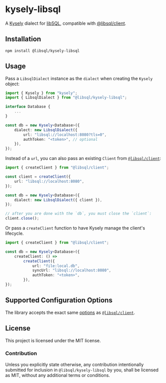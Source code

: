 # kysely-libsql

A [Kysely][kysely] dialect for [libSQL][libsql], compatible with
[@libsql/client][libsql-client-ts].

[kysely]: https://github.com/koskimas/kysely
[libsql]: https://github.com/tursodatabase/libsql

## Installation

```shell
npm install @libsql/kysely-libsql
```

## Usage

Pass a `LibsqlDialect` instance as the `dialect` when creating the `Kysely`
object:

```typescript
import { Kysely } from "kysely";
import { LibsqlDialect } from "@libsql/kysely-libsql";

interface Database {
    ...
}

const db = new Kysely<Database>({
    dialect: new LibsqlDialect({
        url: "libsql://localhost:8080?tls=0",
        authToken: "<token>", // optional
    }),
});
```

Instead of a `url`, you can also pass an existing `Client` from
[`@libsql/client`][libsql-client-ts]:

```typescript
import { createClient } from "@libsql/client";

const client = createClient({
    url: "libsql://localhost:8080",
});

const db = new Kysely<Database>({
    dialect: new LibsqlDialect({ client }),
});

// after you are done with the `db`, you must close the `client`:
client.close();
```

Or pass a `createClient` function to have Kysely manage the client's lifecycle.

```typescript
import { createClient } from "@libsql/client";

const db = new Kysely<Database>({
    createClient: () =>
        createClient({
            url: "file:local.db",
            syncUrl: "libsql://localhost:8080",
            authToken: "<token>",
        }),
});
```

## Supported Configuration Options

The library accepts the exact same [options][client-options] as
[`@libsql/client`][libsql-client-ts].

[libsql-client-ts]: https://github.com/tursodatabase/libsql-client-ts
[client-options]: https://docs.turso.tech/sdk/ts/reference#initializing

## License

This project is licensed under the MIT license.

### Contribution

Unless you explicitly state otherwise, any contribution intentionally submitted
for inclusion in `@libsql/kysely-libsql` by you, shall be licensed as MIT,
without any additional terms or conditions.
